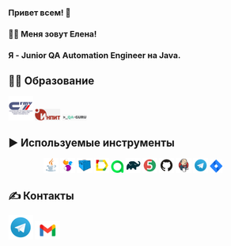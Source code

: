 ### Привет всем! 👋
### :woman_technologist: Меня зовут Елена! 
### Я - Junior QA Automation Engineer на Java.
## :woman_student: Образование
<p align="center">

<a href="https://www.sstu.ru/"><img width="10%" title="Sstu" src="media/logo/sstu.png"></a>
<a href="https://inpit.sstu.ru/home.php"><img width="10%" title="INPIT" src="media/logo/inpit.png"></a>
<a href="https://qa.guru/"><img width="10%" title="Qa-guru" src="media/logo/qaguru.png"></a>
## :arrow_forward: Используемые инструменты
<p align="center">
<a href="https://www.java.com/"><img width="6%" title="Java" src="media/logo/Java.svg"></a>
<a href="https://selenide.org/"><img width="6%" title="Selenide" src="media/logo/Selenide.svg"></a>
<a href="https://aerokube.com/selenoid/"><img width="6%" title="Selenoid" src="media/logo/Selenoid.svg"></a>
<a href="https://github.com/allure-framework/allure2"><img width="6%" title="Allure Report" src="media/logo/Allure_Report.svg"></a>
<a href="https://qameta.io/"><img width="5%" title="Allure TestOps" src="media/logo/AllureTestOps.svg"></a>
<a href="https://gradle.org/"><img width="6%" title="Gradle" src="media/logo/Gradle.svg"></a>
<a href="https://junit.org/junit5/"><img width="6%" title="JUnit5" src="media/logo/JUnit5.svg"></a>
<a href="https://github.com/"><img width="6%" title="GitHub" src="media/logo/GitHub.svg"></a>
<a href="https://www.jenkins.io/"><img width="6%" title="Jenkins" src="media/logo/Jenkins.svg"></a>
<a href="https://web.telegram.org/a/"><img width="6%" title="Telegram" src="media/logo/Telegram.svg"></a>
<a href="https://www.atlassian.com/ru/software/jira/"><img width="5%" title="Jira" src="media/logo/Jira.svg"></a>
</p>

## :writing_hand: Контакты 
<a href="@ElenaMalysheva98/a/"><img width="10%" title="Telegram" src="media/logo/Telegram.svg"></a>
<a href="malto:malyseva630@gmail.com /a/"><img width="10%" title="Telegram" src="media/logo/gmail-new-icon5198.jpg"></a>
